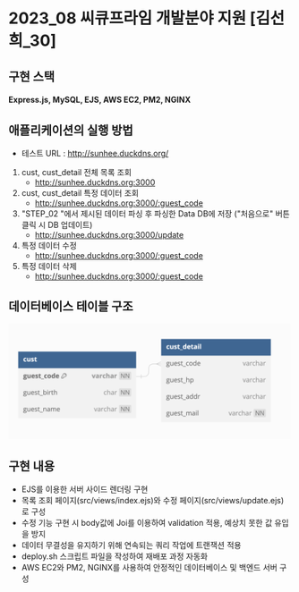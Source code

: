 # 2023_08 씨큐프라임 개발분야 지원 [김선희_30]

## 구현 스택

#### Express.js, MySQL, EJS, AWS EC2, PM2, NGINX

## 애플리케이션의 실행 방법

- 테스트 URL : http://sunhee.duckdns.org/

1. cust, cust_detail 전체 목록 조회
   - http://sunhee.duckdns.org:3000
2. cust, cust_detail 특정 데이터 조회
   - http://sunhee.duckdns.org:3000/:guest_code
3. "STEP_02 "에서 제시된 데이터 파싱 후 파싱한 Data DB에 저장 ("처음으로" 버튼 클릭 시 DB 업데이트)
   - http://sunhee.duckdns.org:3000/update
4. 특정 데이터 수정
   - http://sunhee.duckdns.org:3000/:guest_code
5. 특정 데이터 삭제
   - http://sunhee.duckdns.org:3000/:guest_code

## 데이터베이스 테이블 구조

![Alt text](image.png)

## 구현 내용

- EJS를 이용한 서버 사이드 렌더링 구현
- 목록 조회 페이지(src/views/index.ejs)와 수정 페이지(src/views/update.ejs)로 구성
- 수정 기능 구현 시 body값에 Joi를 이용하여 validation 적용, 예상치 못한 값 유입을 방지
- 데이터 무결성을 유지하기 위해 연속되는 쿼리 작업에 트랜잭션 적용
- deploy.sh 스크립트 파일을 작성하여 재배포 과정 자동화
- AWS EC2와 PM2, NGINX를 사용하여 안정적인 데이터베이스 및 백엔드 서버 구성
